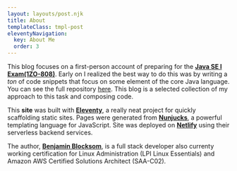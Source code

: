 ```yaml
---
layout: layouts/post.njk
title: About 
templateClass: tmpl-post
eleventyNavigation:
  key: About Me
  order: 3
---
```

This blog focuses on a first-person account of preparing for the **[Java SE I Exam(1ZO-808)](https://education.oracle.com/java-se-8-programmer-i/pexam_1Z0-808)**. Early on I realized the best way to do this was by writing a *ton* of code snippets that focus on some element of the core Java language. You can see the full repository [here](https://github.com/Benjamin-Blocksom/java-oca-prep). This blog is a selected collection of my approach to this task and composing code.

This **site** was built with **[Eleventy](https://www.11ty.dev/)**, a really neat project for quickly scaffolding static sites. Pages were generated from **[Nunjucks](https://mozilla.github.io/nunjucks/)**, a powerful templating language for JavaScript. Site was deployed on **[Netlify](http://www.netlify.com)** using their serverless backend services. 

The author, **[Benjamin Blocksom](http://benjaminblocksom.com)**, is a full stack developer also currenty working certification for Linux Administration (LPI Linux Essentials) and Amazon AWS Certified Solutions Architect (SAA-C02). 
